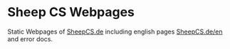 # Sheep CS Webpages
Static Webpages of [SheepCS.de](https://sheepcs.de/) including english pages [SheepCS.de/en](https://sheepcs.de/en/) and error docs.  

